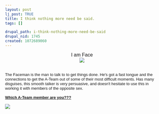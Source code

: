 ```yaml
--- 
layout: post
lj_post: TRUE
title: I think nothing more need be said.
tags: []

drupal_path: i-think-nothing-more-need-be-said
drupal_nid: 1745
created: 1072689060
---
```

<!--break--><center><font face="arial" size="3">I am Face</font><br><img src="http://www.greatbores.com/bartman/bartman/quiz/ateam/face.jpg"></center><font face="arial" size="3"><br>
<font face="Arial" size="2">The Faceman is the man to talk to to get things done. He's got a fast tongue and the connections to get the A-Team out of some of their most difficult moments. Has many disguises, this smooth talker is very persuasive, and doesn't hesitate to use this in working it with members of the opposite sex.<br><br>
<a href="http://www.wasteoftechnology.com/quiz/ateam/ateamquiz.html"><b>Which A-Team member are you???</b></a></font></font>

<img src="http://objective.jesussave.us/kidzart-jle.jpg">
